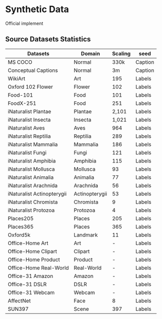 # Synthetic Data
Official implement

## Source Datasets Statistics

| Datasets          | Domain      | Scaling | seed   |
|-------------------|-------------|---------|--------|
| MS COCO           | Normal      | 330k    | Caption |
| Conceptual Captions| Normal    | 3m      | Caption |
| WikiArt           | Art         | 195     | Labels |
| Oxford 102 Flower | Flower      | 102     | Labels |
| Food-101          | Food        | 101     | Labels |
| FoodX-251         | Food        | 251     | Labels |
| iNaturalist Plantae| Plantae    | 2,101   | Labels |
| iNaturalist Insecta| Insecta    | 1,021   | Labels |
| iNaturalist Aves  | Aves        | 964     | Labels |
| iNaturalist Reptilia| Reptilia  | 289     | Labels |
| iNaturalist Mammalia| Mammalia  | 186     | Labels |
| iNaturalist Fungi | Fungi       | 121     | Labels |
| iNaturalist Amphibia| Amphibia  | 115     | Labels |
| iNaturalist Mollusca| Mollusca  | 93      | Labels |
| iNaturalist Animalia| Animalia  | 77      | Labels |
| iNaturalist Arachnida| Arachnida| 56      | Labels |
| iNaturalist Actinopterygii| Actinopterygii | 53  | Labels |
| iNaturalist Chromista| Chromista| 9       | Labels |
| iNaturalist Protozoa| Protozoa  | 4       | Labels |
| Places205         | Places      | 205     | Labels |
| Places365         | Places      | 365     | Labels |
| Oxford5k          | Landmark    | 11      | Labels |
| Office-Home Art   | Art         | -       | Labels |
| Office-Home Clipart| Clipart    | -       | Labels |
| Office-Home Product| Product    | -       | Labels |
| Office-Home Real-World| Real-World | -    | Labels |
| Office-31 Amazon  | Amazon      | -       | Labels |
| Office-31 DSLR    | DSLR        | -       | Labels |
| Office-31 Webcam  | Webcam      | -       | Labels |
| AffectNet         | Face        | 8       | Labels |
| SUN397            | Scene       | 397     | Labels |

